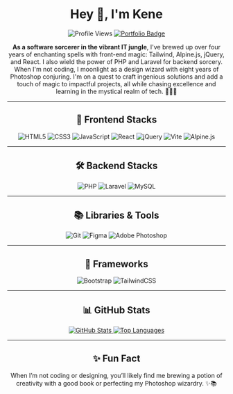 <!--[![Header](https://avatars.githubusercontent.com/u/49237742?s=400&u=73d9f2e744a04b17927062e4c68693c80c8c32dd&v=4 "Header")](https://some-url.dev/)-->
<h1 align="center">Hey 👋, I'm Kene</h1>

<div align="center">
  <img src="https://komarev.com/ghpvc/?username=kenechvkwv&color=40c463&label=Profile+Views" alt="Profile Views" />
  <a href="https://Kenechvkwv@github.io/">
    <img src="https://img.shields.io/badge/portfolio-web-blue?style=flat&link=Kenechvkwv@github.io/" alt="Portfolio Badge" />
  </a>
</div>

<p align="center">
  <b>As a software sorcerer in the vibrant IT jungle</b>, I've brewed up over four years of enchanting spells with front-end magic: Tailwind, Alpine.js, jQuery, and React. I also wield the power of PHP and Laravel for backend sorcery. When I'm not coding, I moonlight as a design wizard with eight years of Photoshop conjuring. I'm on a quest to craft ingenious solutions and add a touch of magic to impactful projects, all while chasing excellence and learning in the mystical realm of tech. 🧙‍♂️✨
</p>

---

<h2 align="center">🎨 Frontend Stacks</h2>
<div align="center">
  <img src="https://img.shields.io/badge/html5-%23E34F26.svg?style=for-the-badge&logo=html5&logoColor=white" alt="HTML5" />
  <img src="https://img.shields.io/badge/css3-%231572B6.svg?style=for-the-badge&logo=css3&logoColor=white" alt="CSS3" />
  <img src="https://img.shields.io/badge/javascript-%23323330.svg?style=for-the-badge&logo=javascript&logoColor=%23F7DF1E" alt="JavaScript" />
  <img src="https://img.shields.io/badge/react-%2320232a.svg?style=for-the-badge&logo=react&logoColor=%2361DAFB" alt="React" />
  <img src="https://img.shields.io/badge/jquery-%230769AD.svg?style=for-the-badge&logo=jquery&logoColor=white" alt="jQuery" />
  <img src="https://img.shields.io/badge/vite-%23646CFF.svg?style=for-the-badge&logo=vite&logoColor=white" alt="Vite" />
  <img src="https://img.shields.io/badge/alpine.js-%2323a8d7.svg?style=for-the-badge&logo=alpine.js&logoColor=white" alt="Alpine.js" />
</div>

---

<h2 align="center">🛠 Backend Stacks</h2>
<div align="center">
  <img src="https://img.shields.io/badge/php-%23777BB4.svg?style=for-the-badge&logo=php&logoColor=white" alt="PHP" />
  <img src="https://img.shields.io/badge/laravel-%23FF2D20.svg?style=for-the-badge&logo=laravel&logoColor=white" alt="Laravel" />
  <img src="https://img.shields.io/badge/mysql-%2300f.svg?style=for-the-badge&logo=mysql&logoColor=white" alt="MySQL" />
</div>

---

<h2 align="center">📚 Libraries & Tools</h2>
<div align="center">
  <img src="https://img.shields.io/badge/git-%23F05033.svg?style=for-the-badge&logo=git&logoColor=white" alt="Git" />
  <img src="https://img.shields.io/badge/figma-%23F24E1E.svg?style=for-the-badge&logo=figma&logoColor=white" alt="Figma" />
  <img src="https://img.shields.io/badge/adobe%20photoshop-%2331A8FF.svg?style=for-the-badge&logo=adobe%20photoshop&logoColor=white" alt="Adobe Photoshop" />
</div>

---

<h2 align="center">🔳 Frameworks</h2>
<div align="center">
  <img src="https://img.shields.io/badge/bootstrap-%23563D7C.svg?style=for-the-badge&logo=bootstrap&logoColor=white" alt="Bootstrap" />
  <img src="https://img.shields.io/badge/tailwindcss-%2338B2AC.svg?style=for-the-badge&logo=tailwind-css&logoColor=white" alt="TailwindCSS" />
</div>

---

<h2 align="center">📊 GitHub Stats</h2>
<div align="center">
  <a href="https://github.com/kenechvkwv/github-readme-stats">
    <img src="https://github-readme-stats.vercel.app/api?username=kenechvkwv&show_icons=true&count_private=true&theme=dark" alt="GitHub Stats" />
  </a>
  <a href="https://github.com/kenechvkwv/github-readme-stats">
    <img src="https://github-readme-stats.vercel.app/api/top-langs/?username=kenechvkwv&layout=compact&hide=html&count_private=true&theme=dark" alt="Top Languages" />
  </a>
</div>

---

<h2 align="center">✨ Fun Fact</h2>
<p align="center">
  When I’m not coding or designing, you’ll likely find me brewing a potion of creativity with a good book or perfecting my Photoshop wizardry. ✨📚
</p>
